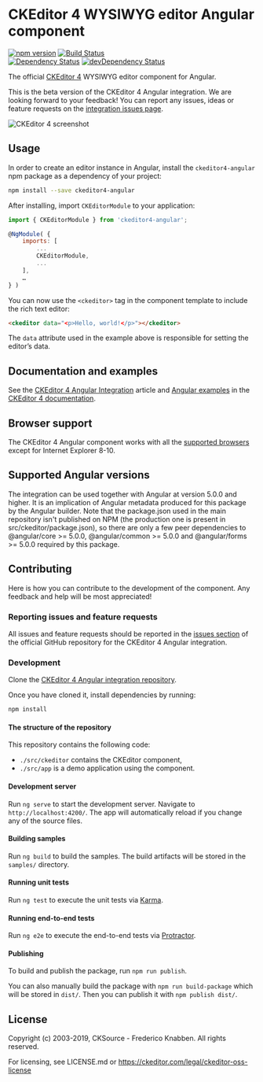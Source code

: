 # CKEditor 4 WYSIWYG editor Angular component

[![npm version](https://badge.fury.io/js/ckeditor4-angular.svg)](https://www.npmjs.com/package/ckeditor4-angular)
[![Build Status](https://travis-ci.org/ckeditor/ckeditor4-angular.svg?branch=master)](https://travis-ci.org/ckeditor/ckeditor4-angular)
<br>
[![Dependency Status](https://david-dm.org/ckeditor/ckeditor4-angular/status.svg)](https://david-dm.org/ckeditor/ckeditor4-angular)
[![devDependency Status](https://david-dm.org/ckeditor/ckeditor4-angular/dev-status.svg)](https://david-dm.org/ckeditor/ckeditor4-angular?type=dev)

The official [CKEditor 4](https://ckeditor.com/ckeditor-4/) WYSIWYG editor component for Angular.

This is the beta version of the CKEditor 4 Angular integration. We are looking forward to your feedback! You can report any issues, ideas or feature requests on the [integration issues page](https://github.com/ckeditor/ckeditor4-angular/issues/new).

![CKEditor 4 screenshot](https://c.cksource.com/a/1/img/npm/ckeditor4.png)

## Usage

In order to create an editor instance in Angular, install the `ckeditor4-angular` npm package as a dependency of your project:

```bash
npm install --save ckeditor4-angular
```

After installing, import `CKEditorModule` to your application:

```js
import { CKEditorModule } from 'ckeditor4-angular';

@NgModule( {
    imports: [
        ...
        CKEditorModule,
        ...
    ],
    …
} )
```

You can now use the `<ckeditor>` tag in the component template to include the rich text editor:

```html
<ckeditor data="<p>Hello, world!</p>"></ckeditor>
```

The `data` attribute used in the example above is responsible for setting the editor’s data.

## Documentation and examples

See the [CKEditor 4 Angular Integration](https://ckeditor.com/docs/ckeditor4/latest/guide/dev_angular.html) article and [Angular examples](https://ckeditor.com/docs/ckeditor4/latest/examples/angular.html) in the [CKEditor 4 documentation](https://ckeditor.com/docs/ckeditor4/latest).

## Browser support

The CKEditor 4 Angular component works with all the [supported browsers](https://ckeditor.com/docs/ckeditor4/latest/guide/dev_browsers.html#officially-supported-browsers) except for Internet Explorer 8-10.

## Supported Angular versions
The integration can be used together with Angular at version 5.0.0 and higher. It is an implication of Angular metadata produced for this package by the Angular builder. Note that the package.json used in the main repository isn't published on NPM (the production one is present in src/ckeditor/package.json), so there are only a few peer dependencies to @angular/core >= 5.0.0, @angular/common >= 5.0.0 and @angular/forms >= 5.0.0 required by this package.

## Contributing

Here is how you can contribute to the development of the component. Any feedback and help will be most appreciated!

### Reporting issues and feature requests

All issues and feature requests should be reported in the [issues section](https://github.com/ckeditor/ckeditor4-angular/issues/new) of the official GitHub repository for the CKEditor 4 Angular integration.

### Development

Clone the [CKEditor 4 Angular integration repository](https://github.com/ckeditor/ckeditor4-angular).

Once you have cloned it, install dependencies by running:

```bash
npm install
```

#### The structure of the repository

This repository contains the following code:

* `./src/ckeditor` contains the CKEditor component,
* `./src/app` is a demo application using the component.

#### Development server

Run `ng serve` to start the development server. Navigate to `http://localhost:4200/`. The app will automatically reload if you change any of the source files.

#### Building samples

Run `ng build` to build the samples. The build artifacts will be stored in the `samples/` directory.

#### Running unit tests

Run `ng test` to execute the unit tests via [Karma](https://karma-runner.github.io).

#### Running end-to-end tests

Run `ng e2e` to execute the end-to-end tests via [Protractor](https://www.protractortest.org/).

#### Publishing

To build and publish the package, run `npm run publish`.

You can also manually build the package with `npm run build-package` which will be stored in `dist/`. Then you can publish it with `npm publish dist/`.

## License

Copyright (c) 2003-2019, CKSource - Frederico Knabben. All rights reserved.

For licensing, see LICENSE.md or https://ckeditor.com/legal/ckeditor-oss-license
